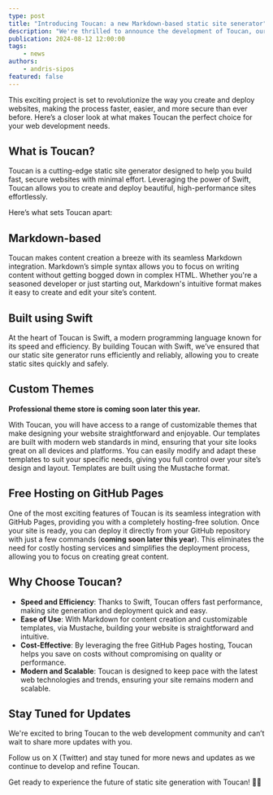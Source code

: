 ```yaml
---
type: post
title: "Introducing Toucan: a new Markdown-based static site senerator"
description: "We're thrilled to announce the development of Toucan, our new lightweight static site generator built using Swift."
publication: 2024-08-12 12:00:00
tags: 
    - news
authors: 
    - andris-sipos
featured: false
---
```


This exciting project is set to revolutionize the way you create and deploy websites, making the process faster, easier, and more secure than ever before. Here’s a closer look at what makes Toucan the perfect choice for your web development needs.

## What is Toucan?

Toucan is a cutting-edge static site generator designed to help you build fast, secure websites with minimal effort. Leveraging the power of Swift, Toucan allows you to create and deploy beautiful, high-performance sites effortlessly. 

Here’s what sets Toucan apart:


## Markdown-based

Toucan makes content creation a breeze with its seamless Markdown integration. Markdown’s simple syntax allows you to focus on writing content without getting bogged down in complex HTML. Whether you're a seasoned developer or just starting out, Markdown's intuitive format makes it easy to create and edit your site’s content.

## Built using Swift 

At the heart of Toucan is Swift, a modern programming language known for its speed and efficiency. By building Toucan with Swift, we’ve ensured that our static site generator runs efficiently and reliably, allowing you to create static sites quickly and safely.

## Custom Themes

**Professional theme store is coming soon later this year.**

With Toucan, you will have access to a range of customizable themes that make designing your website straightforward and enjoyable. Our templates are built with modern web standards in mind, ensuring that your site looks great on all devices and platforms. You can easily modify and adapt these templates to suit your specific needs, giving you full control over your site’s design and layout. Templates are built using the Mustache format.


## Free Hosting on GitHub Pages


One of the most exciting features of Toucan is its seamless integration with GitHub Pages, providing you with a completely hosting-free solution. Once your site is ready, you can deploy it directly from your GitHub repository with just a few commands (**coming soon later this year**). This eliminates the need for costly hosting services and simplifies the deployment process, allowing you to focus on creating great content.

## Why Choose Toucan?

- **Speed and Efficiency**: Thanks to Swift, Toucan offers fast performance, making site generation and deployment quick and easy.
- **Ease of Use**: With Markdown for content creation and customizable templates, via Mustache, building your website is straightforward and intuitive.
- **Cost-Effective**: By leveraging the free GitHub Pages hosting, Toucan helps you save on costs without compromising on quality or performance.
- **Modern and Scalable**: Toucan is designed to keep pace with the latest web technologies and trends, ensuring your site remains modern and scalable.

## Stay Tuned for Updates

We're excited to bring Toucan to the web development community and can’t wait to share more updates with you. 

Follow us on X (Twitter) and stay tuned for more news and updates as we continue to develop and refine Toucan. 

Get ready to experience the future of static site generation with Toucan! 🦜✨ 

